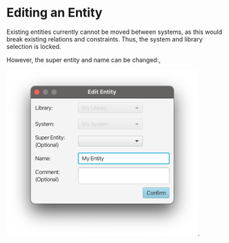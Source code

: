 # Editing an Entity

Existing entities currently cannot be moved between systems, as this would break existing relations and constraints.
Thus, the system and library selection is locked.


However, the super entity and name can be changed:‚

![Edit library popup window](images/editEntity.png).
